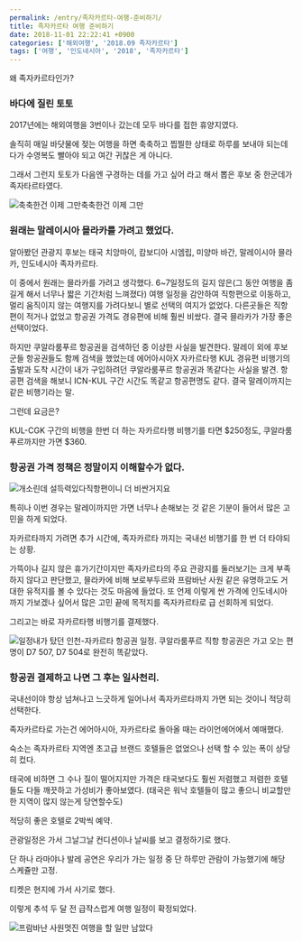 ```yaml
---
permalink: /entry/족자카르타-여행-준비하기/
title: 족자카르타 여행 준비하기
date: 2018-11-01 22:22:41 +0900
categories: ['해외여행', '2018.09 족자카르타']
tags: ['여행', '인도네시아', '2018', '족자카르타']
---
```


왜 족자카르타인가?

### 바다에 질린 토토

2017년에는 해외여행을 3번이나 갔는데 모두 바다를 접한 휴양지였다.

솔직히 매일 바닷물에 젖는 여행을 하면 축축하고 찝찔한 상태로 하루를 보내야 되는데다가 수영복도 빨아야 되고 여간 귀찮은 게 아니다.

그래서 그런지 토토가 다음엔 구경하는 데를 가고 싶어 라고 해서 뽑은 후보 중 한군데가 족자타르타였다.

  

![축축한건 이제 그만](http://cfile29.uf.tistory.com/image/999956345BDAFCCF2C3770)축축한건
이제 그만

  

### 원래는 말레이시아 믈라카를 가려고 했었다.

알아봤던 관광지 후보는 태국 치앙마이, 캄보디아 시엠립, 미양마 바간, 말레이시아 믈라카, 인도네시아 족자카르타.

  

이 중에서 원래는 믈라카를 가려고 생각했다. 6~7일정도의 길지 않은(그 동안 여행을 좀 길게 해서 너무나 짧은 기간처럼 느껴졌다) 여행
일정을 감안하여 직항편으로 이동하고, 멀리 움직이지 않는 여행지를 가려다보니 별로 선택의 여지가 없었다. 다른곳들은 직항편이 적거나 없었고
항공권 가격도 경유편에 비해 훨씬 비쌌다. 결국 믈라카가 가장 좋은 선택이었다.

  

하지만 쿠알라룸푸르 항공권을 검색하던 중 이상한 사실을 발견한다. 말레이 외에 후보군들 항공권들도 함께 검색을 했었는데 에어아시아X
자카르타행 KUL 경유편 비행기의 출발과 도착 시간이 내가 구입하려던 쿠알라룸푸르 항공권과 똑같다는 사실을 발견. 항공편 검색을 해보니
ICN-KUL 구간 시간도 똑같고 항공편명도 같다. 결국 말레이까지는 같은 비행기라는 말.

  

그런데 요금은?

KUL-CGK 구간의 비행을 한번 더 하는 자카르타행 비행기를 타면 $250정도, 쿠알라룸푸르까지만 가면 $360.

  

### 항공권 가격 정책은 정말이지 이해할수가 없다.

  

![개소린데 설득력있다](http://cfile1.uf.tistory.com/image/99A7D4345BDAFCD134A861)직항편이니
더 비싼거지요

  

특히나 이번 경우는 말레이까지만 가면 너무나 손해보는 것 같은 기분이 들어서 많은 고민을 하게 되었다.

자카르타까지 가려면 추가 시간에, 족자카르타 까지는 국내선 비행기를 한 번 더 타야되는 상황.

가뜩이나 길지 않은 휴가기간이지만 족자카르타의 주요 관광지를 둘러보기는 크게 부족하지 않다고 판단했고, 믈라카에 비해 보로부두르와 프람바난
사원 같은 유명하고도 거대한 유적지를 볼 수 있다는 것도 마음에 들었다. 또 언제 이렇게 싼 가격에 인도네시아까지 가보겠나 싶어서 많은 고민
끝에 목적지를 족자카르타로 급 선회하게 되었다.

  

그리고는 바로 자카르타행 비행기를 결제했다.

  

![일정](http://cfile6.uf.tistory.com/image/9971E9345BDAFCD103C487)내가 탔던 인천-자카르타
항공권 일정. 쿠알라룸푸르 직항 항공권은 가고 오는 편명이 D7 507, D7 504로 완전히 똑같았다.

  

### 항공권 결제하고 나면 그 후는 일사천리.

국내선이야 항상 넘쳐나고 느긋하게 일어나서 족자카르타까지 가면 되는 것이니 적당히 선택한다.

족자카르타로 가는건 에어아시아, 자카르타로 돌아올 때는 라이언에어에서 예매했다.

  

숙소는 족자카르타 지역엔 초고급 브랜드 호텔들은 없었으나 선택 할 수 있는 폭이 상당히 컸다.

태국에 비하면 그 수나 질이 떨어지지만 가격은 태국보다도 훨씬 저렴했고 저렴한 호텔들도 다들 깨끗하고 가성비가 좋아보였다. (태국은 워낙
호텔들이 많고 좋으니 비교할만한 지역이 많지 않는게 당연할수도)

적당히 좋은 호텔로 2박씩 예약.

  

관광일정은 가서 그날그날 컨디션이나 날씨를 보고 결정하기로 했다.

단 하나 라마야나 발레 공연은 우리가 가는 일정 중 단 하루만 관람이 가능했기에 해당 스케쥴만 고정.

티켓은 현지에 가서 사기로 했다.

  

이렇게 추석 두 달 전 급작스럽게 여행 일정이 확정되었다.

  

![프람바난 사원](http://cfile6.uf.tistory.com/image/99B0CF345BDAFCD12841C1)멋진 여행을 할
일만 남았다

  

  

  

  


